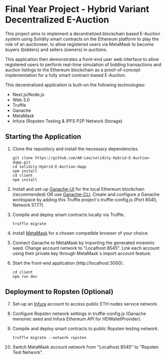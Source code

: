 # Final Year Project - Hybrid Variant Decentralized E-Auction
This project aims to implement a decentralized blockchain based E-Auction system using Solidity smart contracts on the Ethereum platform to play the role of an auctioneer, to allow registered users via MetaMask to become buyers (bidders) and sellers (owners) in auctions.

This application then demonstrates a front-end user web interface to allow registered users to perform real-time simulation of bidding transactions and auction listings to the Ethereum blockchain as a proof-of-concept implementation for a fully smart contract-based E-Auction.

This decentralized application is built-on the following technologies:
* Next.js/Node.js
* Web 3.0
* Truffle
* Ganache
* MetaMask
* Infura (Ropsten Testing & IPFS P2P Network Storage)

## Starting the Application
1. Clone the repository and install the necessary dependencies.
    ```
    git clone https://github.com/A0-Lee/solidity-Hybrid-E-Auction-dapp.git
    cd solidity-Hybrid-E-Auction-dapp
    npm install
    cd client
    npm install
    ```
2. Install and set-up [Ganache-UI](https://trufflesuite.com/docs/ganache/quickstart.html) for the local Ethereum blockchain (recommended) OR use [Ganache-CLI](https://docs.nethereum.com/en/latest/ethereum-and-clients/ganache-cli/). Create and configure a Ganache workspace by adding this Truffle project`s truffle-config.js (Port 8545, Network 5777).

3. Compile and deploy smart contracts locally via Truffle.
    ```
    truffle migrate
    ```
4. Install [MetaMask](https://metamask.io/) for a chosen compatible browser of your choice.

5. Connect Ganache to MetaMask by importing the generated mneomic seed. Change account network to "Localhost 8545". Link each account using their private key through MetaMask`s import account feature.

6. Start the front-end application (http://localhost:3000).
    ```
    cd client
	npm run dev
    ```
## Deployment to Ropsten (Optional)
7. Set-up an [Infura](https://infura.io/) account to access public ETH nodes service network.

8. Configure Ropsten network settings in truffle-config.js (Ganache menomic seed and Infura Ethereum API for HDWalletProvider).

9. Compile and deploy smart contracts to public Ropsten testing network.
    ```
    truffle migrate --network ropsten
    ```

10. Switch MetaMask account network from "Localhost 8545" to "Ropsten Test Network".
